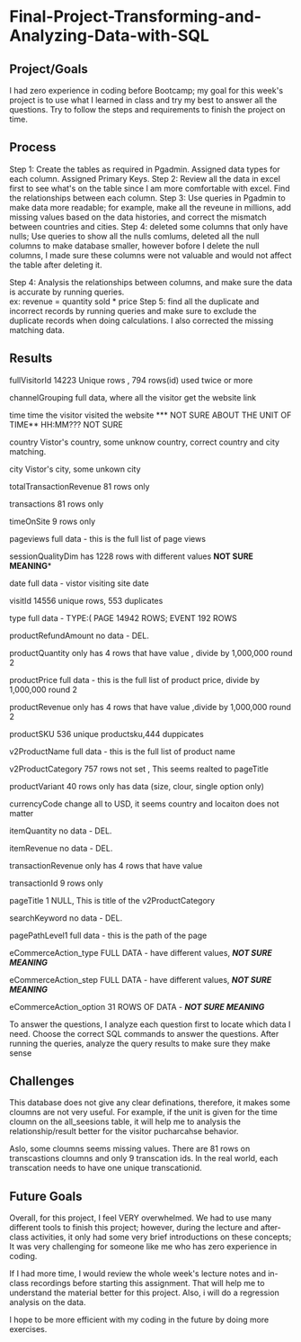 # Final-Project-Transforming-and-Analyzing-Data-with-SQL

## Project/Goals
I had zero experience in coding before Bootcamp; my goal for this week's project is to use what I learned in class and try my best to answer all the questions. Try to follow the steps and requirements to finish the project on time.   


## Process

Step 1: Create the tables as required in Pgadmin. Assigned data types for each column. Assigned Primary Keys.
Step 2:  Review all the data in excel first to see what's on the table since I am more comfortable with excel. Find the relationships between each column. 
Step 3: Use queries in Pgadmin to make data more readable; for example, make all the reveune in millions, add missing values based on the data histories, and correct the mismatch between countries and cities. 
Step 4: deleted some columns that only have nulls; Use queries to show all the nulls comlums, deleted all the null columns to make database smaller, however bofore I delete the null columns, I made sure these columns were not valuable and would not affect the table after deleting it. 

Step 4: Analysis the relationships between columns, and make sure the data is accurate by running queries.  
		ex:  revenue = quantity sold * price 
Step 5: find all the duplicate and incorrect records by running queries and make sure to exclude the duplicate records when doing calculations. 
I also corrected the missing matching data. 

## Results


fullVisitorId	14223 Unique rows , 794 rows(id) used twice or more

channelGrouping	full data,  where all the visitor get the website link

time	time the visitor visited the website *** NOT SURE ABOUT THE UNIT OF TIME** HH:MM??? NOT SURE

country	Vistor's country, some unknow country,  correct country and city matching. 

city	Vistor's city, some unkown city 

totalTransactionRevenue	81 rows only 

transactions	81 rows only 

timeOnSite	9 rows only 

pageviews	full data - this is the full list of page views 

sessionQualityDim	has 1228 rows  with different values **NOT SURE MEANING***

date	full data - vistor visiting site date

visitId	14556 unique rows, 553 duplicates

type	full data - TYPE:( PAGE 14942 ROWS; EVENT 192 ROWS

productRefundAmount	no data - DEL. 

productQuantity	only has 4 rows that have value , divide by 1,000,000 round 2

productPrice	full data - this is the full list of product price, divide by 1,000,000 round 2

productRevenue	only has 4 rows that have value  ,divide by 1,000,000 round 2

productSKU	536 unique productsku,444 duppicates 

v2ProductName	full data - this is the full list of product name

v2ProductCategory	757 rows not set , This seems realted to pageTitle

productVariant	40 rows only has data  (size, clour, single option only)

currencyCode	change all to USD, it seems country and locaiton does not matter

itemQuantity	no data - DEL. 

itemRevenue	no data - DEL. 

transactionRevenue	only has 4 rows that have value   

transactionId	9 rows only 

pageTitle	1 NULL,  This is title of the v2ProductCategory

searchKeyword	no data - DEL. 

pagePathLevel1	full data - this is the path of the page

eCommerceAction_type	FULL DATA -  have different values,  ***NOT SURE MEANING*** 

eCommerceAction_step	FULL DATA -  have different values,  ***NOT SURE MEANING*** 

eCommerceAction_option	31 ROWS OF DATA - ***NOT SURE MEANING***

To answer the questions, I analyze each question first to locate which data I need. 
Choose the correct SQL commands to answer the questions.
After running the queries, analyze the query results to make sure they make sense 


## Challenges 
This database does not give any clear definations, therefore, it makes some cloumns are not very useful. For example, if the unit is given for the time cloumn on the all_seesions table, it will help me to analysis the relationship/result better for the visitor pucharcahse behavior. 

Aslo, some cloumns seems missing values. There are 81 rows on transcastions cloumns and only 9 transcation ids. In the real world, each transcation needs to have one unique transcationid.



## Future Goals
Overall, for this project, I feel VERY overwhelmed.
We had to use many different tools to finish this project; however, during the lecture and after-class activities, it only had some very brief introductions on these concepts; It was very challenging for someone like me who has zero experience in coding.

If I had more time, I would review the whole week's lecture notes and in-class recordings before starting this assignment. That will help me to understand the material better for this project. 
Also, i will do a regression analysis on the data.

I hope to be more efficient with my coding in the future by doing more exercises. 


